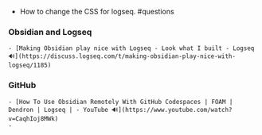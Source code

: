 - How to change the CSS for logseq. #questions
### Obsidian and Logseq
	- [Making Obsidian play nice with Logseq - Look what I built - Logseq 🔊](https://discuss.logseq.com/t/making-obsidian-play-nice-with-logseq/1185)
### GitHub
	- [How To Use Obsidian Remotely With GitHub Codespaces | FOAM | Dendron | Logseq | - YouTube 🔊](https://www.youtube.com/watch?v=CaqhIoj8MWk)
	-